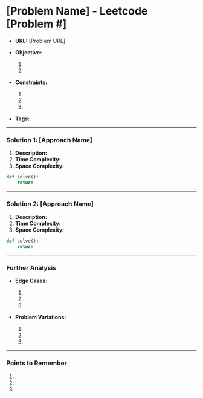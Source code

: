 # [Problem Name] - Leetcode [Problem #]

- **URL:** [Problem URL]

- **Objective:**

  1.
  2.

- **Constraints:**

  1.
  2.
  3.

- **Tags:**

---

### Solution 1: [Approach Name]

1.  **Description:**
2.  **Time Complexity:**
3.  **Space Complexity:**

```python
def solve():
    return
```

---

### Solution 2: [Approach Name]

1.  **Description:**
2.  **Time Complexity:**
3.  **Space Complexity:**

```python
def solve():
    return
```

---

### Further Analysis

- **Edge Cases:**

  1. 
  2. 
  3. 

- **Problem Variations:**

  1. 
  2. 
  3.
---

### Points to Remember
  
  1. 
  2. 
  3. 
